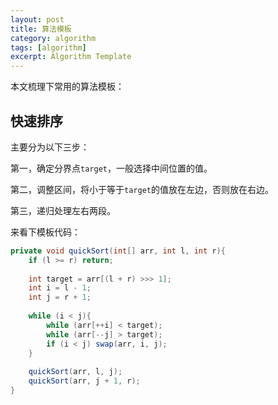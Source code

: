 ```yaml
---
layout: post
title: 算法模板  
category: algorithm
tags: [algorithm]
excerpt: Algorithm Template  
---
```


本文梳理下常用的算法模板：   


## 快速排序  

主要分为以下三步：  

第一，确定分界点`target`，一般选择中间位置的值。  

第二，调整区间，将小于等于`target`的值放在左边，否则放在右边。  

第三，递归处理左右两段。   


来看下模板代码：  

``` java
private void quickSort(int[] arr, int l, int r){
    if (l >= r) return;
    
    int target = arr[(l + r) >>> 1];
    int i = l - 1;
    int j = r + 1;
    
    while (i < j){
        while (arr[++i] < target);
        while (arr[--j] > target);
        if (i < j) swap(arr, i, j);
    }
    
    quickSort(arr, l, j);
    quickSort(arr, j + 1, r);
}
```


